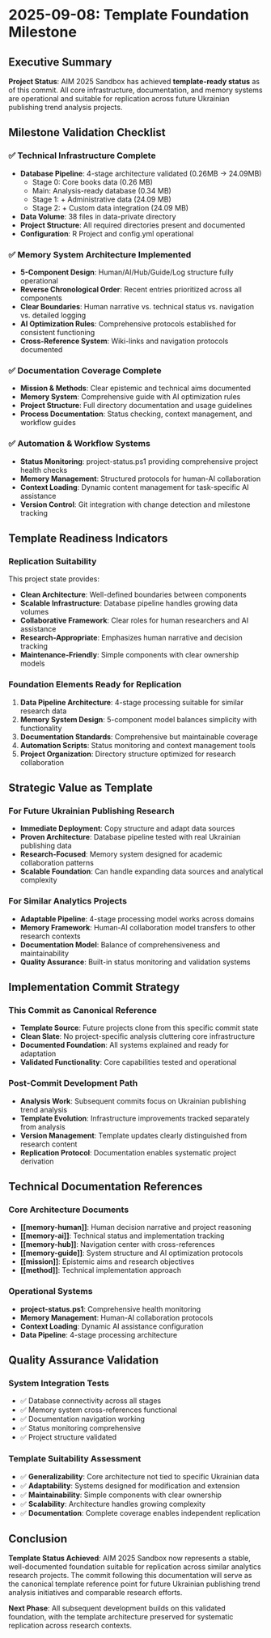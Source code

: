# 2025-09-08: Template Foundation Milestone

## Executive Summary

**Project Status**: AIM 2025 Sandbox has achieved **template-ready status** as of this commit. All core infrastructure, documentation, and memory systems are operational and suitable for replication across future Ukrainian publishing trend analysis projects.

## Milestone Validation Checklist

### ✅ **Technical Infrastructure Complete**
- **Database Pipeline**: 4-stage architecture validated (0.26MB → 24.09MB)
  - Stage 0: Core books data (0.26 MB)
  - Main: Analysis-ready database (0.34 MB) 
  - Stage 1: + Administrative data (24.09 MB)
  - Stage 2: + Custom data integration (24.09 MB)
- **Data Volume**: 38 files in data-private directory
- **Project Structure**: All required directories present and documented
- **Configuration**: R Project and config.yml operational

### ✅ **Memory System Architecture Implemented**
- **5-Component Design**: Human/AI/Hub/Guide/Log structure fully operational
- **Reverse Chronological Order**: Recent entries prioritized across all components
- **Clear Boundaries**: Human narrative vs. technical status vs. navigation vs. detailed logging
- **AI Optimization Rules**: Comprehensive protocols established for consistent functioning
- **Cross-Reference System**: Wiki-links and navigation protocols documented

### ✅ **Documentation Coverage Complete**
- **Mission & Methods**: Clear epistemic and technical aims documented
- **Memory System**: Comprehensive guide with AI optimization rules
- **Project Structure**: Full directory documentation and usage guidelines
- **Process Documentation**: Status checking, context management, and workflow guides

### ✅ **Automation & Workflow Systems**
- **Status Monitoring**: project-status.ps1 providing comprehensive project health checks
- **Memory Management**: Structured protocols for human-AI collaboration
- **Context Loading**: Dynamic content management for task-specific AI assistance
- **Version Control**: Git integration with change detection and milestone tracking

## Template Readiness Indicators

### **Replication Suitability**
This project state provides:
- **Clean Architecture**: Well-defined boundaries between components
- **Scalable Infrastructure**: Database pipeline handles growing data volumes
- **Collaborative Framework**: Clear roles for human researchers and AI assistance
- **Research-Appropriate**: Emphasizes human narrative and decision tracking
- **Maintenance-Friendly**: Simple components with clear ownership models

### **Foundation Elements Ready for Replication**
1. **Data Pipeline Architecture**: 4-stage processing suitable for similar research data
2. **Memory System Design**: 5-component model balances simplicity with functionality  
3. **Documentation Standards**: Comprehensive but maintainable coverage
4. **Automation Scripts**: Status monitoring and context management tools
5. **Project Organization**: Directory structure optimized for research collaboration

## Strategic Value as Template

### **For Future Ukrainian Publishing Research**
- **Immediate Deployment**: Copy structure and adapt data sources
- **Proven Architecture**: Database pipeline tested with real Ukrainian publishing data
- **Research-Focused**: Memory system designed for academic collaboration patterns
- **Scalable Foundation**: Can handle expanding data sources and analytical complexity

### **For Similar Analytics Projects**  
- **Adaptable Pipeline**: 4-stage processing model works across domains
- **Memory Framework**: Human-AI collaboration model transfers to other research contexts
- **Documentation Model**: Balance of comprehensiveness and maintainability
- **Quality Assurance**: Built-in status monitoring and validation systems

## Implementation Commit Strategy

### **This Commit as Canonical Reference**
- **Template Source**: Future projects clone from this specific commit state
- **Clean Slate**: No project-specific analysis cluttering core infrastructure  
- **Documented Foundation**: All systems explained and ready for adaptation
- **Validated Functionality**: Core capabilities tested and operational

### **Post-Commit Development Path**
- **Analysis Work**: Subsequent commits focus on Ukrainian publishing trend analysis
- **Template Evolution**: Infrastructure improvements tracked separately from analysis
- **Version Management**: Template updates clearly distinguished from research content
- **Replication Protocol**: Documentation enables systematic project derivation

## Technical Documentation References

### **Core Architecture Documents**
- **[[memory-human]]**: Human decision narrative and project reasoning
- **[[memory-ai]]**: Technical status and implementation tracking  
- **[[memory-hub]]**: Navigation center with cross-references
- **[[memory-guide]]**: System structure and AI optimization protocols
- **[[mission]]**: Epistemic aims and research objectives
- **[[method]]**: Technical implementation approach

### **Operational Systems**
- **project-status.ps1**: Comprehensive health monitoring
- **Memory Management**: Human-AI collaboration protocols
- **Context Loading**: Dynamic AI assistance configuration
- **Data Pipeline**: 4-stage processing architecture

## Quality Assurance Validation

### **System Integration Tests**
- ✅ Database connectivity across all stages
- ✅ Memory system cross-references functional  
- ✅ Documentation navigation working
- ✅ Status monitoring comprehensive
- ✅ Project structure validated

### **Template Suitability Assessment**
- ✅ **Generalizability**: Core architecture not tied to specific Ukrainian data
- ✅ **Adaptability**: Systems designed for modification and extension
- ✅ **Maintainability**: Simple components with clear ownership
- ✅ **Scalability**: Architecture handles growing complexity
- ✅ **Documentation**: Complete coverage enables independent replication

## Conclusion

**Template Status Achieved**: AIM 2025 Sandbox now represents a stable, well-documented foundation suitable for replication across similar analytics research projects. The commit following this documentation will serve as the canonical template reference point for future Ukrainian publishing trend analysis initiatives and comparable research efforts.

**Next Phase**: All subsequent development builds on this validated foundation, with the template architecture preserved for systematic replication across research contexts.

